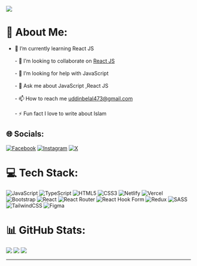 [![](https://visitcount.itsvg.in/api?id=coderBelal&icon=5&color=5)](https://visitcount.itsvg.in)
# 💫 About Me:
- 🌱 I’m currently learning React JS<br><br>- 👯 I’m looking to collaborate on [React JS](https://github.com/coderBelal/news-app1.git)<br><br>- 🤝 I’m looking for help with JavaScript<br><br>- 💬 Ask me about JavaScript ,React JS<br><br>- 📫 How to reach me uddinbelal473@gmail.com<br><br>- ⚡ Fun fact  I love to write about Islam


## 🌐 Socials:
[![Facebook](https://img.shields.io/badge/Facebook-%231877F2.svg?logo=Facebook&logoColor=white)](https://facebook.com/devbelal10) [![Instagram](https://img.shields.io/badge/Instagram-%23E4405F.svg?logo=Instagram&logoColor=white)](https://instagram.com/belaluddin632) [![X](https://img.shields.io/badge/X-black.svg?logo=X&logoColor=white)](https://x.com/coderbelal29) 

# 💻 Tech Stack:
![JavaScript](https://img.shields.io/badge/javascript-%23323330.svg?style=for-the-badge&logo=javascript&logoColor=%23F7DF1E) ![TypeScript](https://img.shields.io/badge/typescript-%23007ACC.svg?style=for-the-badge&logo=typescript&logoColor=white) ![HTML5](https://img.shields.io/badge/html5-%23E34F26.svg?style=for-the-badge&logo=html5&logoColor=white) ![CSS3](https://img.shields.io/badge/css3-%231572B6.svg?style=for-the-badge&logo=css3&logoColor=white) ![Netlify](https://img.shields.io/badge/netlify-%23000000.svg?style=for-the-badge&logo=netlify&logoColor=#00C7B7) ![Vercel](https://img.shields.io/badge/vercel-%23000000.svg?style=for-the-badge&logo=vercel&logoColor=white) ![Bootstrap](https://img.shields.io/badge/bootstrap-%238511FA.svg?style=for-the-badge&logo=bootstrap&logoColor=white) ![React](https://img.shields.io/badge/react-%2320232a.svg?style=for-the-badge&logo=react&logoColor=%2361DAFB) ![React Router](https://img.shields.io/badge/React_Router-CA4245?style=for-the-badge&logo=react-router&logoColor=white) ![React Hook Form](https://img.shields.io/badge/React%20Hook%20Form-%23EC5990.svg?style=for-the-badge&logo=reacthookform&logoColor=white) ![Redux](https://img.shields.io/badge/redux-%23593d88.svg?style=for-the-badge&logo=redux&logoColor=white) ![SASS](https://img.shields.io/badge/SASS-hotpink.svg?style=for-the-badge&logo=SASS&logoColor=white) ![TailwindCSS](https://img.shields.io/badge/tailwindcss-%2338B2AC.svg?style=for-the-badge&logo=tailwind-css&logoColor=white) ![Figma](https://img.shields.io/badge/figma-%23F24E1E.svg?style=for-the-badge&logo=figma&logoColor=white)
# 📊 GitHub Stats:
![](https://github-readme-stats.vercel.app/api?username=coderBelal&theme=radical&hide_border=false&include_all_commits=true&count_private=true)
![](https://github-readme-streak-stats.herokuapp.com/?user=coderBelal&theme=radical&hide_border=false)
![](https://github-readme-stats.vercel.app/api/top-langs/?username=coderBelal&theme=radical&hide_border=false&include_all_commits=true&count_private=true&layout=compact)

---


<!-- Proudly created with GPRM ( https://gprm.itsvg.in ) -->
